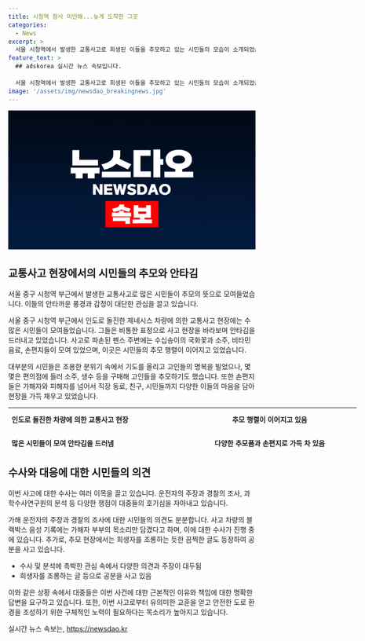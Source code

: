 ```yaml
---
title: 시청역 참사 미안해...늦게 도착한 그곳
categories:
  - News
excerpt: >
  서울 시청역에서 발생한 교통사고로 희생된 이들을 추모하고 있는 시민들의 모습이 소개되었습니다. 사고 현장에서는 수많은 추모 품과 손편지들이 모여 있었으며, 시민들은 안타까운 표정으로 고인들을 추모하고 있었습니다. 또한, 사고의 원인과 관련하여 경찰과 국과수가 조사를 진행하고 있으며, 추모 현장에는 조롱적인 글도 등장해 논란이 되고 있는 상황입니다.
feature_text: >
  ## adskorea 실시간 뉴스 속보입니다.

  서울 시청역에서 발생한 교통사고로 희생된 이들을 추모하고 있는 시민들의 모습이 소개되었습니다. 사고 현장에서는 수많은 추모 품과 손편지들이 모여 있었으며, 시민들은 안타까운 표정으로 고인들을 추모하고 있었습니다. 또한, 사고의 원인과 관련하여 경찰과 국과수가 조사를 진행하고 있으며, 추모 현장에는 조롱적인 글도 등장해 논란이 되고 있는 상황입니다.
image: '/assets/img/newsdao_breakingnews.jpg'
---
```


<p><img src="/assets/img/newsdao_breakingnews.jpg" alt="adskorea 속보" /></p>

<h2 data-ke-size="size26">교통사고 현장에서의 시민들의 추모와 안타김</h2>

<p data-ke-size="size16">서울 중구 시청역 부근에서 발생한 교통사고로 많은 시민들이 추모의 뜻으로 모여들었습니다. 이들의 안타까운 풍경과 감정이 대단한 관심을 끌고 있습니다.</p>

<p data-ke-size="size16">서울 중구 시청역 부근에서 인도로 돌진한 제네시스 차량에 의한 교통사고 현장에는 수많은 시민들이 모여들었습니다. 그들은 비통한 표정으로 사고 현장을 바라보며 안타김을 드러내고 있었습니다. 사고로 파손된 펜스 주변에는 수십송이의 국화꽃과 소주, 비타민 음료, 손편지들이 모여 있었으며, 이곳은 시민들의 추모 행렬이 이어지고 있었습니다.</p>

<p data-ke-size="size16">대부분의 시민들은 조용한 분위기 속에서 기도를 올리고 고인들의 명복을 빌었으나, 몇몇은 편의점에 들러 소주, 생수 등을 구매해 고인들을 추모하기도 했습니다. 또한 손편지들은 가해자와 피해자를 넘어서 직장 동료, 친구, 시민들까지 다양한 이들의 마음을 담아 현장을 가득 채우고 있었습니다.</p>

<table style="width: 710px; height: 87px; margin-left: auto; margin-right: auto;">
<tbody>
<tr style="height: 43px;">
<td style="width: 354px; height: 43px;"><b>인도로 돌진한 차량에 의한 교통사고 현장</b></td>
<td style="width: 352px; text-align: center; height: 43px;"><b>추모 행렬이 이어지고 있음</b></td>
</tr>
<tr style="height: 43px;">
<td style="width: 354px; height: 43px;"><b>많은 시민들이 모여 안타김을 드러냄</b></td>
<td style="width: 352px; text-align: center; height: 43px;"><b>다양한 추모품과 손편지로 가득 차 있음</b></td>
</tr>
</tbody>
</table>

<h2 data-ke-size="size26">수사와 대응에 대한 시민들의 의견</h2>

<p data-ke-size="size16">이번 사고에 대한 수사는 여러 이목을 끌고 있습니다. 운전자의 주장과 경찰의 조사, 과학수사연구원의 분석 등 다양한 쟁점이 대중들의 호기심을 자아내고 있습니다.</p>

<p data-ke-size="size16">가해 운전자의 주장과 경찰의 조사에 대한 시민들의 의견도 분분합니다. 사고 차량의 블랙박스 음성 기록에는 가해자 부부의 목소리만 담겼다고 하며, 이에 대한 수사가 진행 중에 있습니다. 추가로, 추모 현장에서는 희생자를 조롱하는 듯한 끔찍한 글도 등장하여 공분을 사고 있습니다.</p>

<ul data-ke-size="size16">
<li>수사 및 분석에 촉박한 관심 속에서 다양한 의견과 주장이 대두됨</li>
<li>희생자를 조롱하는 글 등으로 공분을 사고 있음</li>
</ul>

<p data-ke-size="size16">이와 같은 상황 속에서 대중들은 이번 사건에 대한 근본적인 이유와 책임에 대한 명확한 답변을 요구하고 있습니다. 또한, 이번 사고로부터 유의미한 교훈을 얻고 안전한 도로 환경을 조성하기 위한 구체적인 노력이 필요하다는 목소리가 높아지고 있습니다.</p>
실시간 뉴스 속보는, <a href="https://newsdao.kr" rel="dofollow">https://newsdao.kr</a>


